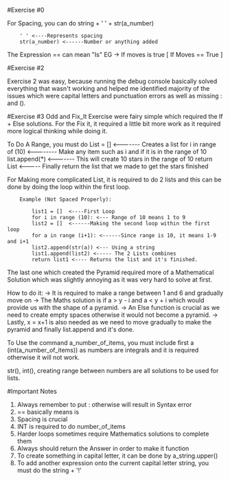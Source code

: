 #Exercise #0

For Spacing, you can do string + ' ' + str(a_number) 
        
        ' ' <----Represents spacing
        str(a_number) <------Number or anything added


The Expression == can mean "Is" EG -> If moves is true [ If Moves == True ]





#Exercise #2

Exercise 2 was easy, because running the debug console basically solved everything that wasn't working and helped me identified majority of the issues which were capital letters and punctuation errors as well as missing : and ().





#Exercise #3
Odd and Fix_It Exercise were fairy simple which required the If + Else solutions. For the Fix it, it required a little bit more work as it required more logical thinking while doing it.

To Do A Range, you must do 
List = [] <------- Creates a list
for i in range of (10) <-------- Make any item such as i and if it is in the range of 10
    list.append(*) <------- This will create 10 stars in the range of 10
return List <----- Finally return the list that we made to get the stars finished

For Making more complicated List, it is required to do 2 lists and this can be done by doing the loop within the first loop. 

        Example (Not Spaced Properly):

            list1 = []  <----First Loop
            for i in range (10): <--- Range of 10 means 1 to 9
            list2 = []  <------Making the second loop within the first loop
            for a in range (i+1): <------Since range is 10, it means 1-9 and i+1
            list2.append(str(a)) <--- Using a string             
            list1.append(list2) <----- The 2 Lists combines
            return list1 <---- Returns the list and it's finished.

The last one which created the Pyramid required more of a Mathematical Solution which was slightly annoying as it was very hard to solve at first.

How to do it:
        -> It is required to make a range between 1 and 6 and gradually move on
        -> The Maths solution is if a > y - i and a < y + i which would provide us with the shape of a pyramid.
        -> An Else function is crucial as we need to create empty spaces otherwise it would not become a pyramid. 
        -> Lastly, x = x+1 is also needed as we need to move gradually to make the pyramid and finally list.append and it's done.


To Use the command a_number_of_items, you must include first a (int(a_number_of_items)) as numbers are integrals and it is required otherwise it will not work.

str(), int(), creating range between numbers are all solutions to be used for lists.

#Important Notes
 1. Always remember to put : otherwise will result in Syntax error
 2. == basically means is 
 3. Spacing is crucial
 4. INT is required to do number_of_items
 5. Harder loops sometimes require Mathematics solutions to complete them
 6. Always should return the Answer in order to make it function
 7. To create something in capital letter, it can be done by a_string.upper()
 8. To add another expression onto the current capital letter string, you must do the string + '!'
